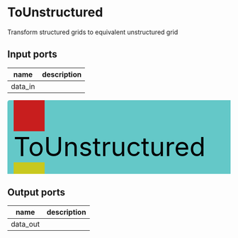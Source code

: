 
# ToUnstructured
Transform structured grids to equivalent unstructured grid

## Input ports
|name|description|
|-|-|
|data_in||


<svg width="638.3999999999999" height="210" >
<rect x="0" y="0" width="638.3999999999999" height="210" rx="5" ry="5" style="fill:#64c8c8ff;" />
<rect x="14.0" y="0" width="70" height="70" rx="0" ry="0" style="fill:#c81e1eff;" >
<title>data_in</title></rect>
<title>data_in</title></rect><rect x="14.0" y="140" width="70" height="70" rx="0" ry="0" style="fill:#c8c81eff;" >
<title>data_out</title></rect>
<text x="14.0" y="126.0" font-size="4.2em">ToUnstructured</text></svg>

## Output ports
|name|description|
|-|-|
|data_out||
